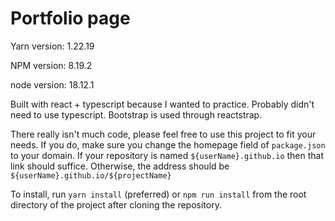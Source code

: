 # Portfolio page

Yarn version: 1.22.19

NPM version: 8.19.2

node version: 18.12.1




Built with react + typescript because I wanted to practice. Probably didn't need to use typescript. Bootstrap is used through reactstrap.

There really isn't much code, please feel free to use this project to fit your needs. If you do, make sure you change the homepage field of `package.json` to your domain. If your repository is named `${userName}.github.io` then that link should suffice. Otherwise, the address should be `${userName}.github.io/${projectName}`

To install, run `yarn install` (preferred) or `npm run install` from the root directory of the project after cloning the repository. 